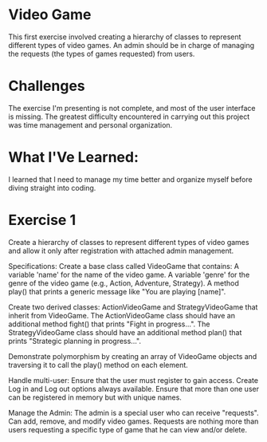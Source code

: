# Video Game
This first exercise involved creating a hierarchy of classes to represent different types of video games. An admin should be in charge of managing the requests (the types of games requested) from users.

# Challenges
The exercise I'm presenting is not complete, and most of the user interface is missing. The greatest difficulty encountered in carrying out this project was time management and personal organization.

# What I'Ve Learned:
I learned that I need to manage my time better and organize myself before diving straight into coding.

# Exercise 1

Create a hierarchy of classes to represent different types of video games and allow it only after registration with attached admin management.

Specifications:
Create a base class called VideoGame that contains:
A variable 'name' for the name of the video game.
A variable 'genre' for the genre of the video game (e.g., Action, Adventure, Strategy).
A method play() that prints a generic message like "You are playing [name]".

Create two derived classes:
ActionVideoGame and StrategyVideoGame that inherit from VideoGame.
The ActionVideoGame class should have an additional method fight() that prints "Fight in progress...".
The StrategyVideoGame class should have an additional method plan() that prints "Strategic planning in progress...".

Demonstrate polymorphism
by creating an array of VideoGame objects and traversing it to call the play() method on each element.

Handle multi-user:
Ensure that the user must register to gain access.
Create Log in and Log out options always available.
Ensure that more than one user can be registered in memory but with unique names.

Manage the Admin:
The admin is a special user who can receive "requests".
Can add, remove, and modify video games.
Requests are nothing more than users requesting a specific type of game that he can view and/or delete.
